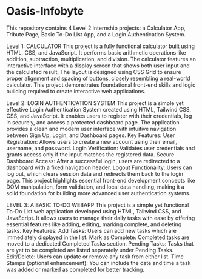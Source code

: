 # Oasis-Infobyte
This repository contains 4 Level 2 internship projects: a Calculator App, Tribute Page, Basic To-Do List App, and a Login Authentication System.

Level 1: CALCULATOR
This project is a fully functional calculator built using HTML, CSS, and JavaScript. It performs basic arithmetic operations like addition, subtraction, multiplication, and division.
The calculator features an interactive interface with a display screen that shows both user input and the calculated result. The layout is designed using CSS Grid to ensure proper alignment and spacing of buttons, closely resembling a real-world calculator.
This project demonstrates foundational front-end skills and logic building required to create interactive web applications.

Level 2: LOGIN AUTHENTICATION SYSTEM
This project is a simple yet effective Login Authentication System created using HTML, Tailwind CSS, CSS, and JavaScript. It enables users to register with their credentials, log in securely, and access a protected dashboard page. The application provides a clean and modern user interface with intuitive navigation between Sign Up, Login, and Dashboard pages.
Key Features:
User Registration: Allows users to create a new account using their email, username, and password.
Login Verification: Validates user credentials and grants access only if the input matches the registered data.
Secure Dashboard Access: After a successful login, users are redirected to a dashboard with a fixed navigation header.
Logout Functionality: Users can log out, which clears session data and redirects them back to the login page.
This project highlights essential front-end development concepts like DOM manipulation, form validation, and local data handling, making it a solid foundation for building more advanced user authentication systems.

LEVEL 3: A BASIC TO-DO WEBAPP
This project is a simple yet functional To-Do List web application developed using HTML, Tailwind CSS, and JavaScript. It allows users to manage their daily tasks with ease by offering essential features like adding, editing, marking complete, and deleting tasks.
Key Features:
Add Tasks: Users can add new tasks which are immediately displayed in the list.
Mark as Complete: Completed tasks are moved to a dedicated Completed Tasks section.
Pending Tasks: Tasks that are yet to be completed are listed separately under Pending Tasks.
Edit/Delete: Users can update or remove any task from either list.
Time Stamps (optional enhancement): You can include the date and time a task was added or marked as completed for better tracking.

